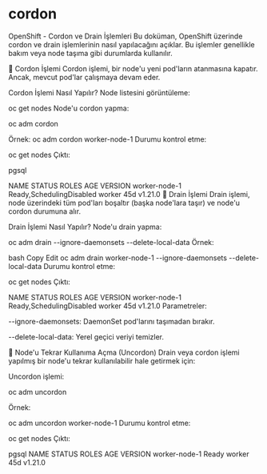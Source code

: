 # cordon

OpenShift - Cordon ve Drain İşlemleri
Bu doküman, OpenShift üzerinde cordon ve drain işlemlerinin nasıl yapılacağını açıklar. Bu işlemler genellikle bakım veya node taşıma gibi durumlarda kullanılır.

📝 Cordon İşlemi
Cordon işlemi, bir node'u yeni pod'ların atanmasına kapatır. Ancak, mevcut pod'lar çalışmaya devam eder.

Cordon İşlemi Nasıl Yapılır?
Node listesini görüntüleme:

oc get nodes
Node'u cordon yapma:

oc adm cordon <node-ismi>

Örnek:
oc adm cordon worker-node-1
Durumu kontrol etme:

oc get nodes
Çıktı:

pgsql

NAME             STATUS                     ROLES    AGE    VERSION
worker-node-1    Ready,SchedulingDisabled   worker   45d    v1.21.0
📝 Drain İşlemi
Drain işlemi, node üzerindeki tüm pod'ları boşaltır (başka node'lara taşır) ve node'u cordon durumuna alır.

Drain İşlemi Nasıl Yapılır?
Node'u drain yapma:

oc adm drain <node-ismi> --ignore-daemonsets --delete-local-data
Örnek:

bash
Copy
Edit
oc adm drain worker-node-1 --ignore-daemonsets --delete-local-data
Durumu kontrol etme:

oc get nodes
Çıktı:

NAME             STATUS                     ROLES    AGE    VERSION
worker-node-1    Ready,SchedulingDisabled   worker   45d    v1.21.0
Parametreler:

--ignore-daemonsets: DaemonSet pod'larını taşımadan bırakır.

--delete-local-data: Yerel geçici veriyi temizler.

📝 Node'u Tekrar Kullanıma Açma (Uncordon)
Drain veya cordon işlemi yapılmış bir node'u tekrar kullanılabilir hale getirmek için:

Uncordon işlemi:

oc adm uncordon <node-ismi>

Örnek:

oc adm uncordon worker-node-1
Durumu kontrol etme:

oc get nodes
Çıktı:

pgsql
NAME             STATUS    ROLES    AGE    VERSION
worker-node-1    Ready     worker   45d    v1.21.0
